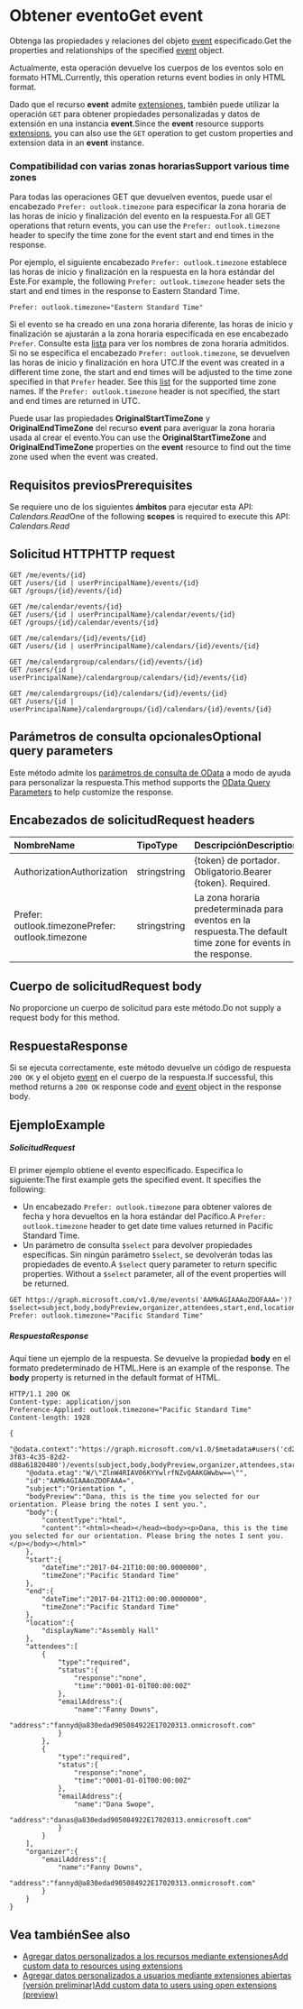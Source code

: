 # <a name="get-event"></a><span data-ttu-id="5b034-101">Obtener evento</span><span class="sxs-lookup"><span data-stu-id="5b034-101">Get event</span></span>

<span data-ttu-id="5b034-102">Obtenga las propiedades y relaciones del objeto [event](../resources/event.md) especificado.</span><span class="sxs-lookup"><span data-stu-id="5b034-102">Get the properties and relationships of the specified [event](../resources/event.md) object.</span></span>

<span data-ttu-id="5b034-103">Actualmente, esta operación devuelve los cuerpos de los eventos solo en formato HTML.</span><span class="sxs-lookup"><span data-stu-id="5b034-103">Currently, this operation returns event bodies in only HTML format.</span></span>

<span data-ttu-id="5b034-104">Dado que el recurso **event** admite [extensiones](../../../concepts/extensibility_overview.md), también puede utilizar la operación `GET` para obtener propiedades personalizadas y datos de extensión en una instancia **event**.</span><span class="sxs-lookup"><span data-stu-id="5b034-104">Since the **event** resource supports [extensions](../../../concepts/extensibility_overview.md), you can also use the `GET` operation to get custom properties and extension data in an **event** instance.</span></span>

### <a name="support-various-time-zones"></a><span data-ttu-id="5b034-105">Compatibilidad con varias zonas horarias</span><span class="sxs-lookup"><span data-stu-id="5b034-105">Support various time zones</span></span>

<span data-ttu-id="5b034-106">Para todas las operaciones GET que devuelven eventos, puede usar el encabezado `Prefer: outlook.timezone` para especificar la zona horaria de las horas de inicio y finalización del evento en la respuesta.</span><span class="sxs-lookup"><span data-stu-id="5b034-106">For all GET operations that return events, you can use the `Prefer: outlook.timezone` header to specify the time zone for the event start and end times in the response.</span></span> 

<span data-ttu-id="5b034-107">Por ejemplo, el siguiente encabezado `Prefer: outlook.timezone` establece las horas de inicio y finalización en la respuesta en la hora estándar del Este.</span><span class="sxs-lookup"><span data-stu-id="5b034-107">For example, the following `Prefer: outlook.timezone` header sets the start and end times in the response to Eastern Standard Time.</span></span>
```http
Prefer: outlook.timezone="Eastern Standard Time"
```

<span data-ttu-id="5b034-p101">Si el evento se ha creado en una zona horaria diferente, las horas de inicio y finalización se ajustarán a la zona horaria especificada en ese encabezado `Prefer`. Consulte esta [lista](../resources/datetimetimezone.md) para ver los nombres de zona horaria admitidos. Si no se especifica el encabezado `Prefer: outlook.timezone`, se devuelven las horas de inicio y finalización en hora UTC.</span><span class="sxs-lookup"><span data-stu-id="5b034-p101">If the event was created in a different time zone, the start and end times will be adjusted to the time zone specified in that `Prefer` header. See this [list](../resources/datetimetimezone.md) for the supported time zone names. If the `Prefer: outlook.timezone` header is not specified, the start and end times are returned in UTC.</span></span>

<span data-ttu-id="5b034-111">Puede usar las propiedades **OriginalStartTimeZone** y **OriginalEndTimeZone** del recurso **event** para averiguar la zona horaria usada al crear el evento.</span><span class="sxs-lookup"><span data-stu-id="5b034-111">You can use the **OriginalStartTimeZone** and **OriginalEndTimeZone** properties on the **event** resource to find out the time zone used when the event was created.</span></span>


## <a name="prerequisites"></a><span data-ttu-id="5b034-112">Requisitos previos</span><span class="sxs-lookup"><span data-stu-id="5b034-112">Prerequisites</span></span>
<span data-ttu-id="5b034-113">Se requiere uno de los siguientes **ámbitos** para ejecutar esta API: *Calendars.Read*</span><span class="sxs-lookup"><span data-stu-id="5b034-113">One of the following **scopes** is required to execute this API: *Calendars.Read*</span></span>
## <a name="http-request"></a><span data-ttu-id="5b034-114">Solicitud HTTP</span><span class="sxs-lookup"><span data-stu-id="5b034-114">HTTP request</span></span>
<!-- { "blockType": "ignored" } -->
```http
GET /me/events/{id}
GET /users/{id | userPrincipalName}/events/{id}
GET /groups/{id}/events/{id}

GET /me/calendar/events/{id}
GET /users/{id | userPrincipalName}/calendar/events/{id}
GET /groups/{id}/calendar/events/{id}

GET /me/calendars/{id}/events/{id}
GET /users/{id | userPrincipalName}/calendars/{id}/events/{id}

GET /me/calendargroup/calendars/{id}/events/{id}
GET /users/{id | userPrincipalName}/calendargroup/calendars/{id}/events/{id}

GET /me/calendargroups/{id}/calendars/{id}/events/{id}
GET /users/{id | userPrincipalName}/calendargroups/{id}/calendars/{id}/events/{id}
```
## <a name="optional-query-parameters"></a><span data-ttu-id="5b034-115">Parámetros de consulta opcionales</span><span class="sxs-lookup"><span data-stu-id="5b034-115">Optional query parameters</span></span>
<span data-ttu-id="5b034-116">Este método admite los [parámetros de consulta de OData](http://developer.microsoft.com/en-us/graph/docs/overview/query_parameters) a modo de ayuda para personalizar la respuesta.</span><span class="sxs-lookup"><span data-stu-id="5b034-116">This method supports the [OData Query Parameters](http://developer.microsoft.com/en-us/graph/docs/overview/query_parameters) to help customize the response.</span></span>
## <a name="request-headers"></a><span data-ttu-id="5b034-117">Encabezados de solicitud</span><span class="sxs-lookup"><span data-stu-id="5b034-117">Request headers</span></span>
| <span data-ttu-id="5b034-118">Nombre</span><span class="sxs-lookup"><span data-stu-id="5b034-118">Name</span></span>       | <span data-ttu-id="5b034-119">Tipo</span><span class="sxs-lookup"><span data-stu-id="5b034-119">Type</span></span> | <span data-ttu-id="5b034-120">Descripción</span><span class="sxs-lookup"><span data-stu-id="5b034-120">Description</span></span>|
|:-----------|:------|:----------|
| <span data-ttu-id="5b034-121">Authorization</span><span class="sxs-lookup"><span data-stu-id="5b034-121">Authorization</span></span>  | <span data-ttu-id="5b034-122">string</span><span class="sxs-lookup"><span data-stu-id="5b034-122">string</span></span>  | <span data-ttu-id="5b034-p102">{token} de portador. Obligatorio.</span><span class="sxs-lookup"><span data-stu-id="5b034-p102">Bearer {token}. Required.</span></span> |
| <span data-ttu-id="5b034-125">Prefer: outlook.timezone</span><span class="sxs-lookup"><span data-stu-id="5b034-125">Prefer: outlook.timezone</span></span> | <span data-ttu-id="5b034-126">string</span><span class="sxs-lookup"><span data-stu-id="5b034-126">string</span></span> | <span data-ttu-id="5b034-127">La zona horaria predeterminada para eventos en la respuesta.</span><span class="sxs-lookup"><span data-stu-id="5b034-127">The default time zone for events in the response.</span></span> |

## <a name="request-body"></a><span data-ttu-id="5b034-128">Cuerpo de solicitud</span><span class="sxs-lookup"><span data-stu-id="5b034-128">Request body</span></span>
<span data-ttu-id="5b034-129">No proporcione un cuerpo de solicitud para este método.</span><span class="sxs-lookup"><span data-stu-id="5b034-129">Do not supply a request body for this method.</span></span>

## <a name="response"></a><span data-ttu-id="5b034-130">Respuesta</span><span class="sxs-lookup"><span data-stu-id="5b034-130">Response</span></span>

<span data-ttu-id="5b034-131">Si se ejecuta correctamente, este método devuelve un código de respuesta `200 OK` y el objeto [event](../resources/event.md) en el cuerpo de la respuesta.</span><span class="sxs-lookup"><span data-stu-id="5b034-131">If successful, this method returns a `200 OK` response code and [event](../resources/event.md) object in the response body.</span></span>
## <a name="example"></a><span data-ttu-id="5b034-132">Ejemplo</span><span class="sxs-lookup"><span data-stu-id="5b034-132">Example</span></span>
##### <a name="request"></a><span data-ttu-id="5b034-133">Solicitud</span><span class="sxs-lookup"><span data-stu-id="5b034-133">Request</span></span>
<span data-ttu-id="5b034-p103">El primer ejemplo obtiene el evento especificado. Especifica lo siguiente:</span><span class="sxs-lookup"><span data-stu-id="5b034-p103">The first example gets the specified event. It specifies the following:</span></span>

- <span data-ttu-id="5b034-136">Un encabezado `Prefer: outlook.timezone` para obtener valores de fecha y hora devueltos en la hora estándar del Pacífico.</span><span class="sxs-lookup"><span data-stu-id="5b034-136">A `Prefer: outlook.timezone` header to get date time values returned in Pacific Standard Time.</span></span> 
- <span data-ttu-id="5b034-p104">Un parámetro de consulta `$select` para devolver propiedades específicas. Sin ningún parámetro `$select`, se devolverán todas las propiedades de evento.</span><span class="sxs-lookup"><span data-stu-id="5b034-p104">A `$select` query parameter to return specific properties. Without a `$select` parameter, all of the event properties will be returned.</span></span>

<!-- {
  "blockType": "request",
  "name": "get_event"
}-->

```http
GET https://graph.microsoft.com/v1.0/me/events('AAMkAGIAAAoZDOFAAA=')?$select=subject,body,bodyPreview,organizer,attendees,start,end,location 
Prefer: outlook.timezone="Pacific Standard Time"
```

##### <a name="response"></a><span data-ttu-id="5b034-139">Respuesta</span><span class="sxs-lookup"><span data-stu-id="5b034-139">Response</span></span>

<span data-ttu-id="5b034-p105">Aquí tiene un ejemplo de la respuesta. Se devuelve la propiedad **body** en el formato predeterminado de HTML.</span><span class="sxs-lookup"><span data-stu-id="5b034-p105">Here is an example of the response. The **body** property is returned in the default format of HTML.</span></span>

<!-- {
  "blockType": "response",
  "truncated": true,
  "@odata.type": "microsoft.graph.event"
} -->

```http
HTTP/1.1 200 OK
Content-type: application/json
Preference-Applied: outlook.timezone="Pacific Standard Time"
Content-length: 1928

{
    "@odata.context":"https://graph.microsoft.com/v1.0/$metadata#users('cd209b0b-3f83-4c35-82d2-d88a61820480')/events(subject,body,bodyPreview,organizer,attendees,start,end,location)/$entity",
    "@odata.etag":"W/\"ZlnW4RIAV06KYYwlrfNZvQAAKGWwbw==\"",
    "id":"AAMkAGIAAAoZDOFAAA=",
    "subject":"Orientation ",
    "bodyPreview":"Dana, this is the time you selected for our orientation. Please bring the notes I sent you.",
    "body":{
        "contentType":"html",
        "content":"<html><head></head><body><p>Dana, this is the time you selected for our orientation. Please bring the notes I sent you.</p></body></html>"
    },
    "start":{
        "dateTime":"2017-04-21T10:00:00.0000000",
        "timeZone":"Pacific Standard Time"
    },
    "end":{
        "dateTime":"2017-04-21T12:00:00.0000000",
        "timeZone":"Pacific Standard Time"
    },
    "location":{
        "displayName":"Assembly Hall"
    },
    "attendees":[
        {
            "type":"required",
            "status":{
                "response":"none",
                "time":"0001-01-01T00:00:00Z"
            },
            "emailAddress":{
                "name":"Fanny Downs",
                "address":"fannyd@a830edad905084922E17020313.onmicrosoft.com"
            }
        },
        {
            "type":"required",
            "status":{
                "response":"none",
                "time":"0001-01-01T00:00:00Z"
            },
            "emailAddress":{
                "name":"Dana Swope",
                "address":"danas@a830edad905084922E17020313.onmicrosoft.com"
            }
        }
    ],
    "organizer":{
        "emailAddress":{
            "name":"Fanny Downs",
            "address":"fannyd@a830edad905084922E17020313.onmicrosoft.com"
        }
    }
}
```

## <a name="see-also"></a><span data-ttu-id="5b034-142">Vea también</span><span class="sxs-lookup"><span data-stu-id="5b034-142">See also</span></span>

- [<span data-ttu-id="5b034-143">Agregar datos personalizados a los recursos mediante extensiones</span><span class="sxs-lookup"><span data-stu-id="5b034-143">Add custom data to resources using extensions</span></span>](../../../concepts/extensibility_overview.md)
- [<span data-ttu-id="5b034-144">Agregar datos personalizados a usuarios mediante extensiones abiertas (versión preliminar)</span><span class="sxs-lookup"><span data-stu-id="5b034-144">Add custom data to users using open extensions (preview)</span></span>](../../../concepts/extensibility_open_users.md)
<!--
- [Add custom data to groups using schema extensions (preview)](../../../concepts/extensibility_schema_groups.md)
-->


<!-- uuid: 8fcb5dbc-d5aa-4681-8e31-b001d5168d79
2015-10-25 14:57:30 UTC -->
<!-- {
  "type": "#page.annotation",
  "description": "Get event",
  "keywords": "",
  "section": "documentation",
  "tocPath": ""
}-->
